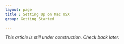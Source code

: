 ```yaml
---
layout: page
title : Setting Up on Mac OSX
group: Getting Started

---
```


_This article is still under construction. Check back later._